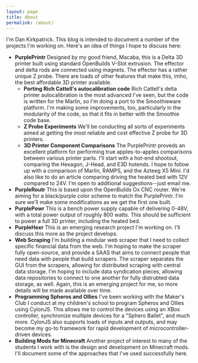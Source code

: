```yaml
---
layout: page
title: About
permalink: /about/
---
```


I'm Dan Kirkpatrick.  This blog is intended to document a number of the projects I'm working on.  Here's an idea of things I hope to discuss here:

- **PurplePrintr**
   Designed by my good friend, Macaba, this is a Delta 3D printer built using standard OpenBuilds V-Slot extrusion.  The effector and delta rods are connected using magnets.  The effector has a rather unique Z probe.  There are loads of other features that make this, imho, the best affordable 3D printer available.
   - **Porting Rich Cattell's autocalibration code**
       Rich Cattell's delta printer autocalibration is the most advanced I've seen, but the code is written for the Marlin, so I'm doing a port to the Smoothieware platform.  I'm making some improvements, too, particularly in the modularity of the code, so that it fits in better with the Smoothie code base.
   - **Z Probe Experiments**
       We'll be conducting all sorts of experiments aimed at getting the most reliable and cost effective Z probe for 3D printers.  
  - **3D Printer Component Comparisons**
       The PurplePrintr proveds an excellent platform for performing true apples-to-apples comparisons between various printer parts.  I'll start with a hot-end shootout, comparing the Hexagon, J-Head, and E3D hotends.  I hope to follow up with a comparison of Marlin, RAMPS, and the Azteeg X5 Mini.  I'd also like to do an article comparing driving the heated bed with 12V compared to 24V.  I'm open to additional suggestions--just email me.
- **PurpleRoutr**
   This is based upon the OpenBuilds Ox CNC router.  We're aiming for a black/purple color scheme to match the PurplePrintr.  I'm sure we'll make some modifications as we get the first one built.
- **PurplePowr**
   This is a bench power supply capable of delivering 0-48V, with a total power output of roughly 800 watts.  This should be sufficient to power a full 3D printer, including the heated bed.
- **PurpleHexr**
   This is an emerging research project I'm working on.  I'll discuss this more as the project develops.
- **Web Scraping**
   I'm building a modular web scraper that I need to collect specific financial data from the web.  I'm hoping to make the scraper fully open-source, and provide a SAAS that aims to connect people that need data with people that build scrapers.  The scraper separates the GUI from the scrapers, allowing for distributed scraping with central data storage.  I'm hoping to include data syndication pieces, allowing data repositories to connect to one another for fully distrubted data storage, as well.  Again, this is an emerging project for me, so more details will be made available over time. 
- **Programming Spheros and Ollies**
   I've been working with the Maker's Club I conduct at my children's school to program Spheros and Ollies using CylonJS.  This allows me to control the devices using an XBox controller, synchronize multiple devices for a "Sphero Ballet", and much more.  CylonJS also supports loads of inputs and outputs, and may become my go-to framework for rapid development of microcontroller-driven devices.
- **Building Mods for Minecraft**
   Another project of interest to many of the students I work with is the design and development on Minecraft mods.  I'll document some of the approaches that I've used successfully here.
